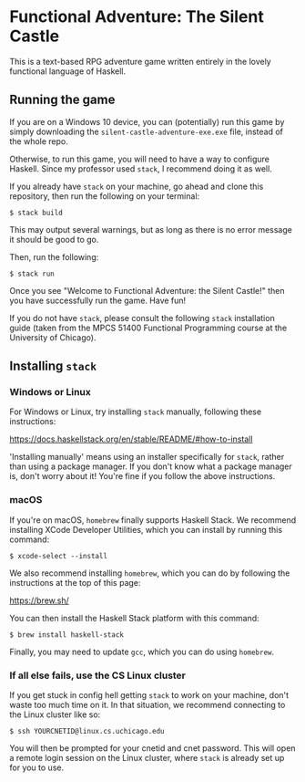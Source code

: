 # Functional Adventure: The Silent Castle
This is a text-based RPG adventure game written entirely in the lovely functional language of Haskell.

## Running the game

If you are on a Windows 10 device, you can (potentially) run this game by simply downloading the `silent-castle-adventure-exe.exe` file, instead of the whole repo.

Otherwise, to run this game, you will need to have a way to configure Haskell. Since my professor used `stack`, I recommend doing it as well.

If you already have `stack` on your machine, go ahead and clone this repository, then run the following on your terminal:

    $ stack build

This may output several warnings, but as long as there is no error message it should be good to go.

Then, run the following:

    $ stack run

Once you see "Welcome to Functional Adventure: the Silent Castle!" then you have successfully run the game. Have fun!

If you do not have `stack`, please consult the following `stack` installation guide (taken from the MPCS 51400 Functional Programming course at the University of Chicago).

## Installing `stack`

### Windows or Linux

For Windows or Linux, try installing `stack` manually, following these instructions:

https://docs.haskellstack.org/en/stable/README/#how-to-install

'Installing manually' means using an installer specifically for `stack`, rather than using a package manager. If you don't know what a package manager is, don't worry about it! You're fine if you follow the above instructions.

### macOS

If you're on macOS, `homebrew` finally supports Haskell Stack. We recommend installing XCode Developer Utilities, which you can install by running this command:
    
    $ xcode-select --install

We also recommend installing `homebrew`, which you can do by following the instructions at the top of this page:

https://brew.sh/

You can then install the Haskell Stack platform with this command:

    $ brew install haskell-stack
Finally, you may need to update `gcc`, which you can do using `homebrew`.

### If all else fails, use the CS Linux cluster

If you get stuck in config hell getting `stack` to work on your machine, don't waste too much time on it. In that situation, we recommend connecting to the Linux cluster like so:

    $ ssh YOURCNETID@linux.cs.uchicago.edu
You will then be prompted for your cnetid and cnet password. This will open a remote login session on the Linux cluster, where `stack` is already set up for you to use.
